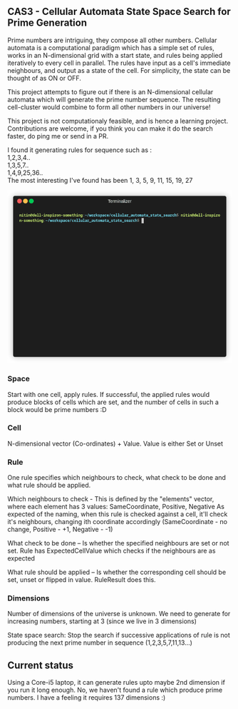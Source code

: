 ## CAS3 - Cellular Automata State Space Search for Prime Generation

Prime numbers are intriguing, they compose all other numbers. Cellular automata is a computational paradigm which has a simple set of rules, works in an N-dimensional grid with a start state, and rules being applied iteratively to every cell in parallel. The rules have input as a cell's immediate neighbours, and output as a state of the cell. For simplicity, the state can be thought of as ON or OFF.

This project attempts to figure out if there is an N-dimensional cellular automata which will generate the prime number sequence. The resulting cell-cluster would combine to form all other numbers in our universe!  

This project is not computationaly feasible, and is hence a learning project. Contributions are welcome, if you think you can make it do the search faster, do ping me or send in a PR.

I found it generating rules for sequence such as :
<br/>1,2,3,4..
<br/>1,3,5,7..
<br/>1,4,9,25,36..
<br/>The most interesting I've found has been 1, 3, 5, 9, 11, 15, 19, 27

![](./example.gif)

### Space
Start with one cell, apply rules. If successful, the applied rules would produce blocks of cells which are set, and the number of cells in such a block would be prime numbers :D

### Cell
N-dimensional vector (Co-ordinates) + Value. Value is either Set or Unset

### Rule

One rule specifies which neighbours to check, what check to be done and what rule should be applied.

Which neighbours to check -  This is defined by the "elements" vector, where each element has 3 values: SameCoordinate, Positive, Negative
As expected of the naming, when this rule is checked against a cell, it'll check it's neighbours, changing ith coordinate accordingly (SameCoordinate - no change, Positive - +1, Negative - -1)

What check to be done – Is whether the specified neighbours are set or not set. Rule has ExpectedCellValue which checks if the neighbours are as expected

What rule should be applied – Is whether the corresponding cell should be set, unset or flipped in value. RuleResult does this.


### Dimensions

Number of dimensions of the universe is unknown. We need to generate for increasing numbers, starting at 3 (since we live in 3 dimensions)


State space search:
Stop the search if successive applications of rule is not producing the next prime number in sequence (1,2,3,5,7,11,13...)

## Current status

Using a Core-i5 laptop, it can generate rules upto maybe 2nd dimension if you run it long enough. No, we haven't found a rule which produce prime numbers. I have a feeling it requires 137 dimensions :)
